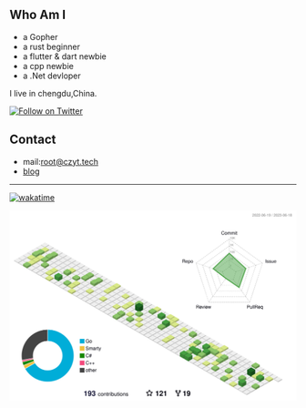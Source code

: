  ## Who Am I
 - a Gopher 
 - a rust beginner
 - a flutter & dart newbie
 - a cpp newbie
 - a .Net devloper
 
 I live in chengdu,China.
 
[![Follow on Twitter](https://shields.io/twitter/follow/czytcn?label=Follow)](https://twitter.com/czytcn) 
## Contact
- mail:root@czyt.tech
- [blog](https://czyt.tech)
---

[![wakatime](https://wakatime.com/badge/user/213e95e1-d21f-44e9-8128-e1bec47d5ab6.svg)](https://wakatime.com/@213e95e1-d21f-44e9-8128-e1bec47d5ab6)

![](./profile-3d-contrib/profile-green-animate.svg)
